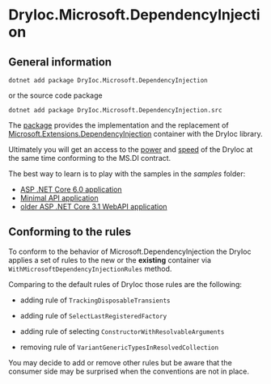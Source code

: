 # DryIoc.Microsoft.DependencyInjection

## General information

```
dotnet add package DryIoc.Microsoft.DependencyInjection
```

or the source code package

```
dotnet add package DryIoc.Microsoft.DependencyInjection.src
```


The [package](https://www.nuget.org/packages/DryIoc.Microsoft.DependencyInjection) provides the implementation and the replacement of [Microsoft.Extensions.DependencyInjection](https://docs.microsoft.com/en-us/aspnet/core/fundamentals/dependency-injection) container with the DryIoc library.

Ultimately you will get an access to the [power](https://github.com/dadhi/DryIoc#features) and [speed](https://github.com/dadhi/DryIoc#realistic-scenario-with-the-unit-of-work-scope-and-object-graph-of-40-dependencies-4-levels-deep) of the DryIoc at the same time conforming to the MS.DI contract.

The best way to learn is to play with the samples in the *samples* folder:

- [ASP .NET Core 6.0 application](https://github.com/dadhi/DryIoc/blob/master/samples/DryIoc.AspNetCore.Sample/Program.cs#L25)
- [Minimal API application](https://github.com/dadhi/DryIoc/blob/master/samples/MinimalWeb/Program.cs)
- [older ASP .NET Core 3.1 WebAPI application](https://github.com/dadhi/DryIoc/tree/master/samples/DryIoc.AspNetCore31.WebApi.Sample)


## Conforming to the rules

To conform to the behavior of Microsoft.DependencyInjection the DryIoc applies a set of rules to the new or the **existing** container 
via `WithMicrosoftDependencyInjectionRules` method.

Comparing to the default rules of DryIoc those rules are the following:

- adding rule of `TrackingDisposableTransients` 
- adding rule of `SelectLastRegisteredFactory`
- adding rule of selecting `ConstructorWithResolvableArguments`

- removing rule of `VariantGenericTypesInResolvedCollection`

You may decide to add or remove other rules but be aware that the consumer side may be surprised when the conventions are not in place.
